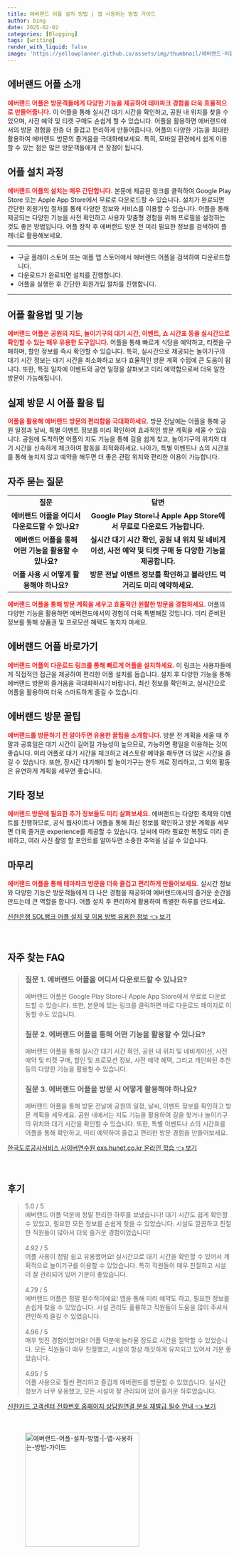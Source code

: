 ```yaml
---
title: 에버랜드 어플 설치 방법 | 앱 사용하는 방법 가이드
author: bing
date: 2025-02-02
categories: [Blogging]
tags: [writing]
render_with_liquid: false
image: 'https://yellowplanner.github.io/assets/img/thumbnail/에버랜드-어플-설치-방법-|-앱-사용하는-방법-가이드.webp'
---
```



<h2 id='에버랜드 어플 소개'>에버랜드 어플 소개</h2>

<p><b><span style="color: #ee2323;">에버랜드 어플은 방문객들에게 다양한 기능을 제공하여 테마파크 경험을 더욱 효율적으로 만들어줍니다.</span></b> 이 어플을 통해 실시간 대기 시간을 확인하고, 공원 내 위치를 찾을 수 있으며, 사전 예약 및 티켓 구매도 손쉽게 할 수 있습니다. 어플을 활용하면 에버랜드에서의 방문 경험을 한층 더 즐겁고 편리하게 만들어줍니다. 어플의 다양한 기능을 최대한 활용하여 에버랜드 방문의 즐거움을 극대화해보세요. 특히, 모바일 환경에서 쉽게 이용할 수 있는 점은 많은 방문객들에게 큰 장점이 됩니다.</p>

<h2 id='어플 설치 과정'>어플 설치 과정</h2>

<p><b><span style="color: #ee2323;">에버랜드 어플의 설치는 매우 간단합니다.</span></b> 본문에 제공된 링크를 클릭하여 Google Play Store 또는 Apple App Store에서 무료로 다운로드할 수 있습니다. 설치가 완료되면 간단한 회원가입 절차를 통해 다양한 정보와 서비스를 이용할 수 있습니다. 어플을 통해 제공되는 다양한 기능을 사전 확인하고 사용자 맞춤형 경험을 위해 프로필을 설정하는 것도 좋은 방법입니다. 어플 장착 후 에버랜드 방문 전 미리 필요한 정보를 검색하여 플래너로 활용해보세요.</p>

<hr />

<ul>
    <li>구글 플레이 스토어 또는 애플 앱 스토어에서 에버랜드 어플을 검색하여 다운로드합니다.</li>
    <li>다운로드가 완료되면 설치를 진행합니다.</li>
    <li>어플을 실행한 후 간단한 회원가입 절차를 진행합니다.</li>
</ul>

<hr />

<h2 id='어플 활용법 및 기능'>어플 활용법 및 기능</h2>

<p><b><span style="color: #ee2323;">에버랜드 어플은 공원의 지도, 놀이기구의 대기 시간, 이벤트, 쇼 시간표 등을 실시간으로 확인할 수 있는 매우 유용한 도구입니다.</span></b> 어플을 통해 빠르게 식당을 예약하고, 티켓을 구매하며, 할인 정보를 즉시 확인할 수 있습니다. 특히, 실시간으로 제공되는 놀이기구의 대기 시간 정보는 대기 시간을 최소화하고 보다 효율적인 방문 계획 수립에 큰 도움이 됩니다. 또한, 특정 일자에 이벤트와 공연 일정을 살펴보고 미리 예약함으로써 더욱 알찬 방문이 가능해집니다.</p>

<h2 id='실제 방문 시 어플 활용 팁'>실제 방문 시 어플 활용 팁</h2>

<p><b><span style="color: #ee2323;">어플을 활용해 에버랜드 방문의 편리함을 극대화하세요.</span></b> 방문 전날에는 어플을 통해 공원 일정과 날씨, 특별 이벤트 정보를 미리 확인하여 효과적인 방문 계획을 세울 수 있습니다. 공원에 도착하면 어플의 지도 기능을 통해 길을 쉽게 찾고, 놀이기구의 위치와 대기 시간을 신속하게 체크하여 활동을 최적화하세요. 나아가, 특별 이벤트나 쇼의 시간표를 통해 놓치지 않고 예약을 해두면 더 좋은 관람 위치와 편리한 이용이 가능합니다.</p>

<h2 id='자주 묻는 질문'>자주 묻는 질문</h2>

<table>
    <tr>
        <td style="text-align: center; height: 17px;"><b>질문</b></td>
        <td style="text-align: center; height: 17px;"><b>답변</b></td>
    </tr>
    <tr>
        <td style="text-align: center; height: 17px;"><b>에버랜드 어플을 어디서 다운로드할 수 있나요?</b></td>
        <td style="text-align: center; height: 17px;"><b>Google Play Store나 Apple App Store에서 무료로 다운로드 가능합니다.</b></td>
    </tr>
    <tr>
        <td style="text-align: center; height: 17px;"><b>에버랜드 어플을 통해 어떤 기능을 활용할 수 있나요?</b></td>
        <td style="text-align: center; height: 17px;"><b>실시간 대기 시간 확인, 공원 내 위치 및 네비게이션, 사전 예약 및 티켓 구매 등 다양한 기능을 제공합니다.</b></td>
    </tr>
    <tr>
        <td style="text-align: center; height: 17px;"><b>어플 사용 시 어떻게 활용해야 하나요?</b></td>
        <td style="text-align: center; height: 17px;"><b>방문 전날 이벤트 정보를 확인하고 블라인드 먹거리도 미리 예약하세요.</b></td>
    </tr>
</table>

<p><b><span style="color: #ee2323;">에버랜드 어플을 통해 방문 계획을 세우고 효율적인 원활한 방문을 경험하세요.</span></b> 어플의 다양한 기능을 활용하면 에버랜드에서의 경험이 더욱 특별해질 것입니다. 미리 준비된 정보를 통해 상품권 및 프로모션 혜택도 놓치지 마세요.</p>

<h2 id='에버랜드 어플 바로가기'>에버랜드 어플 바로가기</h2>

<p><b><span style="color: #ee2323;">에버랜드 어플의 다운로드 링크를 통해 빠르게 어플을 설치하세요.</span></b> 이 링크는 사용자들에게 직접적인 접근을 제공하여 편리한 어플 설치를 돕습니다. 설치 후 다양한 기능을 통해 에버랜드 방문의 즐거움을 극대화하시기 바랍니다. 최신 정보를 확인하고, 실시간으로 어플을 활용하여 더욱 스마트하게 즐길 수 있습니다.</p>

<h2 id='에버랜드 방문 꿀팁'>에버랜드 방문 꿀팁</h2>

<p><b><span style="color: #ee2323;">에버랜드를 방문하기 전 알아두면 유용한 꿀팁을 소개합니다.</span></b> 방문 전 계획을 세울 때 주말과 공휴일은 대기 시간이 길어질 가능성이 높으므로, 가능하면 평일을 이용하는 것이 좋습니다. 미리 어플로 대기 시간을 체크하고 레스토랑 예약을 해두면 더 많은 시간을 즐길 수 있습니다. 또한, 장시간 대기해야 할 놀이기구는 한두 개로 정리하고, 그 외의 활동은 유연하게 계획을 세우면 좋습니다.</p>

<h2 id='기타 정보'>기타 정보</h2>

<p><b><span style="color: #ee2323;">에버랜드 방문에 필요한 추가 정보들도 미리 살펴보세요.</span></b> 에버랜드는 다양한 축제와 이벤트를 진행하므로, 공식 웹사이트나 어플을 통해 최신 정보를 확인하고 방문 계획을 세우면 더욱 즐거운 experience를 제공할 수 있습니다. 날씨에 따라 필요한 복장도 미리 준비하고, 여러 사진 촬영 할 포인트를 알아두면 소중한 추억을 남길 수 있습니다.</p>

<h2 id='마무리'>마무리</h2>

<p><b><span style="color: #ee2323;">에버랜드 어플을 통해 테마파크 방문을 더욱 즐겁고 편리하게 만들어보세요.</span></b> 실시간 정보와 다양한 기능은 방문객들에게 더 나은 경험을 제공하여 에버랜드에서의 즐거운 순간을 만드는데 큰 역할을 합니다. 어플 설치 후 편리하게 활용하여 특별한 하루를 만드세요.</p>


<p><a class="click-button" title="신한은행 SOL뱅크 어플 설치 및 이용 방법 유용한 정보" href="https://yellowplanner.github.io/posts/%EC%8B%A0%ED%95%9C%EC%9D%80%ED%96%89-SOL%EB%B1%85%ED%81%AC-%EC%96%B4%ED%94%8C-%EC%84%A4%EC%B9%98-%EB%B0%8F-%EC%9D%B4%EC%9A%A9-%EB%B0%A9%EB%B2%95-%EC%9C%A0%EC%9A%A9%ED%95%9C-%EC%A0%95%EB%B3%B4/" rel="dofollow">신한은행 SOL뱅크 어플 설치 및 이용 방법 유용한 정보 👈 보기</a></p><br>
<h2 id='자주_찾는_FAQ'>자주 찾는 FAQ</h2>
<div itemscope="" itemtype="https://schema.org/FAQPage"> 
<blockquote> 
<div itemscope="" itemprop="mainEntity" itemtype="https://schema.org/Question"> 
<h3 itemprop="name">질문 1. 에버랜드 어플을 어디서 다운로드할 수 있나요?</h3> 
<div itemscope="" itemprop="acceptedAnswer" itemtype="https://schema.org/Answer"> 
<span itemprop="text"> 
<p>에버랜드 어플은 Google Play Store나 Apple App Store에서 무료로 다운로드할 수 있습니다. 또한, 본문에 있는 링크를 클릭하면 바로 다운로드 페이지로 이동할 수도 있습니다.</p> 
</span> 
</div> 
</div> 
<div itemscope="" itemprop="mainEntity" itemtype="https://schema.org/Question"> 
<h3 itemprop="name">질문 2. 에버랜드 어플을 통해 어떤 기능을 활용할 수 있나요?</h3> 
<div itemscope="" itemprop="acceptedAnswer" itemtype="https://schema.org/Answer"> 
<span itemprop="text"> 
<p>에버랜드 어플을 통해 실시간 대기 시간 확인, 공원 내 위치 및 네비게이션, 사전 예약 및 티켓 구매, 할인 및 프로모션 정보, 사전 예약 혜택, 그리고 개인화된 추천 등의 다양한 기능을 활용할 수 있습니다.</p> 
</span> 
</div> 
</div> 
<div itemscope="" itemprop="mainEntity" itemtype="https://schema.org/Question"> 
<h3 itemprop="name">질문 3. 에버랜드 어플을 방문 시 어떻게 활용해야 하나요?</h3> 
<div itemscope="" itemprop="acceptedAnswer" itemtype="https://schema.org/Answer"> 
<span itemprop="text"> 
<p>에버랜드 어플을 통해 방문 전날에 공원의 일정, 날씨, 이벤트 정보를 확인하고 방문 계획을 세우세요. 공원 내에서는 지도 기능을 활용하여 길을 찾거나 놀이기구의 위치와 대기 시간을 확인할 수 있습니다. 또한, 특별 이벤트나 쇼의 시간표를 어플을 통해 확인하고, 미리 예약하여 즐겁고 편리한 방문 경험을 만들어보세요.</p> 
</span> 
</div> 
</div> 
</blockquote> 
</div>
<p><a class="click-button" title="한국도로공사서비스 사이버연수원 exs.hunet.co.kr 온라인 학습" href="https://yellowplanner.github.io/posts/%ED%95%9C%EA%B5%AD%EB%8F%84%EB%A1%9C%EA%B3%B5%EC%82%AC%EC%84%9C%EB%B9%84%EC%8A%A4-%EC%82%AC%EC%9D%B4%EB%B2%84%EC%97%B0%EC%88%98%EC%9B%90-exs.hunet.co.kr-%EC%98%A8%EB%9D%BC%EC%9D%B8-%ED%95%99%EC%8A%B5/" rel="dofollow">한국도로공사서비스 사이버연수원 exs.hunet.co.kr 온라인 학습 👈 보기</a></p><br>
<h2 id='후기'>후기</h2>
<div itemscope itemtype="https://schema.org/Product">
  <blockquote>
  <div itemprop="review" itemscope itemtype="https://schema.org/Review">
      <div itemprop="reviewRating" itemscope itemtype="https://schema.org/Rating"> <span itemprop="ratingValue">5.0</span> / <span itemprop="bestRating">5</span> </div>
      <span itemprop="reviewBody">에버랜드 어플 덕분에 정말 편리한 하루를 보냈습니다! 대기 시간도 쉽게 확인할 수 있었고, 필요한 모든 정보를 손쉽게 찾을 수 있었습니다. 시설도 깔끔하고 친절한 직원들이 많아서 더욱 즐거운 경험이었습니다!</span>
  </div>
  <br>
  <div itemprop="review" itemscope itemtype="https://schema.org/Review">
      <div itemprop="reviewRating" itemscope itemtype="https://schema.org/Rating"> <span itemprop="ratingValue">4.92</span> / <span itemprop="bestRating">5</span> </div>
      <span itemprop="reviewBody">어플 사용이 정말 쉽고 유용했어요! 실시간으로 대기 시간을 확인할 수 있어서 계획적으로 놀이기구를 이용할 수 있었습니다. 특히 직원들이 매우 친절하고 시설이 잘 관리되어 있어 기분이 좋았습니다.</span>
  </div>
  <br>
  <div itemprop="review" itemscope itemtype="https://schema.org/Review">
      <div itemprop="reviewRating" itemscope itemtype="https://schema.org/Rating"> <span itemprop="ratingValue">4.79</span> / <span itemprop="bestRating">5</span> </div>
      <span itemprop="reviewBody">에버랜드 어플은 정말 필수적이에요! 앱을 통해 미리 예약도 하고, 필요한 정보를 손쉽게 찾을 수 있었습니다. 시설 관리도 훌륭하고 직원들이 도움을 많이 주셔서 편안하게 즐길 수 있었습니다.</span>
  </div>
  <br>
  <div itemprop="review" itemscope itemtype="https://schema.org/Review">
      <div itemprop="reviewRating" itemscope itemtype="https://schema.org/Rating"> <span itemprop="ratingValue">4.96</span> / <span itemprop="bestRating">5</span> </div>
      <span itemprop="reviewBody">매우 멋진 경험이었어요! 어플 덕분에 놀라울 정도로 시간을 절약할 수 있었습니다. 모든 직원들이 매우 친절했고, 시설이 항상 깨끗하게 유지되고 있어서 기분 좋았습니다.</span>
  </div>
  <br>
  <div itemprop="review" itemscope itemtype="https://schema.org/Review">
      <div itemprop="reviewRating" itemscope itemtype="https://schema.org/Rating"> <span itemprop="ratingValue">4.95</span> / <span itemprop="bestRating">5</span> </div>
      <span itemprop="reviewBody">어플 사용으로 훨씬 편리하고 즐겁게 에버랜드를 방문할 수 있었습니다. 실시간 정보가 너무 유용했고, 모든 시설이 잘 관리되어 있어 즐거운 하루였습니다.</span>
  </div>
  </blockquote>
</div>
<p><a class="click-button" title="신한카드 고객센터 전화번호 홈페이지 상담원연결 분실 재발급 필수 안내" href="https://yellowplanner.github.io/posts/%EC%8B%A0%ED%95%9C%EC%B9%B4%EB%93%9C-%EA%B3%A0%EA%B0%9D%EC%84%BC%ED%84%B0-%EC%A0%84%ED%99%94%EB%B2%88%ED%98%B8-%ED%99%88%ED%8E%98%EC%9D%B4%EC%A7%80-%EC%83%81%EB%8B%B4%EC%9B%90%EC%97%B0%EA%B2%B0-%EB%B6%84%EC%8B%A4-%EC%9E%AC%EB%B0%9C%EA%B8%89-%ED%95%84%EC%88%98-%EC%95%88%EB%82%B4/" rel="dofollow">신한카드 고객센터 전화번호 홈페이지 상담원연결 분실 재발급 필수 안내 👈 보기</a></p><br>
<figure class="image"><img src="https://yellowplanner.github.io/assets/img/thumbnail/에버랜드-어플-설치-방법-|-앱-사용하는-방법-가이드.webp" alt="에버랜드-어플-설치-방법-|-앱-사용하는-방법-가이드" width="256" height="256"></figure>